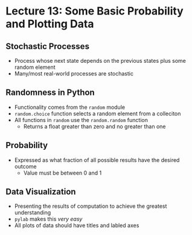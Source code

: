 # Lecture 13: Some Basic Probability and Plotting Data

## Stochastic Processes
* Process whose next state depends on the previous states plus some random element
* Many/most real-world processes are stochastic

## Randomness in Python
* Functionality comes from the `random` module
* `random.choice` function selects a random element from a colleciton
* All functions in `random` use the `random.random` function
	* Returns a float greater than zero and no greater than one

## Probability
* Expressed as what fraction of all possible results have the desired outcome
	* Value must be between 0 and 1

## Data Visualization
* Presenting the results of computation to achieve the greatest understanding
* `pylab` makes this _very easy_
* All plots of data should have titles and labled axes
